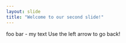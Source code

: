 ```yaml
---
layout: slide
title: "Welcome to our second slide!"
---
```

foo bar - my text
Use the left arrow to go back!

